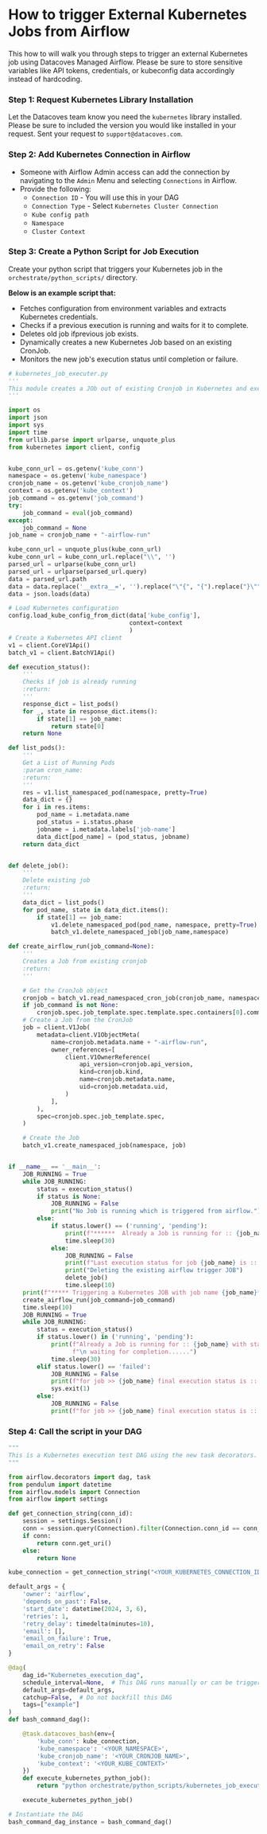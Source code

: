 # How to trigger External Kubernetes Jobs from Airflow

This how to will walk you through steps to trigger an external Kubernetes job using Datacoves Managed Airflow. Please be sure to store sensitive variables like API tokens, credentials, or kubeconfig data accordingly instead of hardcoding. 

### Step 1: Request Kubernetes Library Installation  

Let the Datacoves team know you need the `kubernetes` library installed. Please be sure to included the version you would like installed in your request. Sent your request to `support@datacoves.com`.

### Step 2: Add Kubernetes Connection in Airflow

- Someone with Airflow Admin access can add the connection by navigating to the `Admin` Menu and selecting `Connections` in Airflow.
- Provide the following: 
  - `Connection ID` - You will use this in your DAG
  - `Connection Type` - Select  `Kubernetes Cluster Connection` 
  - `Kube config path` 
  - `Namespace` 
  - `Cluster Context`

### Step 3: Create a Python Script for Job Execution  

Create your python script that triggers your Kubernetes job in the `orchestrate/python_scripts/` directory. 
 
**Below is an example script that:**
- Fetches configuration from environment variables and extracts Kubernetes credentials.
- Checks if a previous execution is running and waits for it to complete.
- Deletes old job ifprevious job exists.
- Dynamically creates a new Kubernetes Job based on an existing CronJob.
- Monitors the new job's execution status until completion or failure.

```python
# kubernetes_job_executer.py
'''
This module creates a JOb out of existing Cronjob in Kubernetes and executes and verifies the POD status.
'''

import os
import json
import sys
import time
from urllib.parse import urlparse, unquote_plus
from kubernetes import client, config


kube_conn_url = os.getenv('kube_conn')
namespace = os.getenv('kube_namespace')
cronjob_name = os.getenv('kube_cronjob_name')
context = os.getenv('kube_context')
job_command = os.getenv('job_command')
try:
    job_command = eval(job_command)
except:
    job_command = None
job_name = cronjob_name + "-airflow-run" 

kube_conn_url = unquote_plus(kube_conn_url)
kube_conn_url = kube_conn_url.replace("\\", '')
parsed_url = urlparse(kube_conn_url)
parsed_url = urlparse(parsed_url.query)
data = parsed_url.path
data = data.replace('__extra__=', '').replace("\"{", "{").replace("}\"", "}")
data = json.loads(data)

# Load Kubernetes configuration
config.load_kube_config_from_dict(data['kube_config'],
                                  context=context
                                  )
# Create a Kubernetes API client
v1 = client.CoreV1Api()
batch_v1 = client.BatchV1Api()

def execution_status():
    '''
    Checks if job is already running
    :return:
    '''
    response_dict = list_pods()
    for _, state in response_dict.items():
        if state[1] == job_name:
            return state[0]
    return None

def list_pods():
    '''
    Get a List of Running Pods
    :param cron_name:
    :return:
    '''
    res = v1.list_namespaced_pod(namespace, pretty=True)
    data_dict = {}
    for i in res.items:
        pod_name = i.metadata.name
        pod_status = i.status.phase
        jobname = i.metadata.labels['job-name']
        data_dict[pod_name] = (pod_status, jobname)
    return data_dict


def delete_job():
    '''
    Delete existing job
    :return:
    '''
    data_dict = list_pods()
    for pod_name, state in data_dict.items():
        if state[1] == job_name:
            v1.delete_namespaced_pod(pod_name, namespace, pretty=True)
            batch_v1.delete_namespaced_job(job_name,namespace)

def create_airflow_run(job_command=None):
    '''
    Creates a Job from existing cronjob
    :return:
    '''

    # Get the CronJob object
    cronjob = batch_v1.read_namespaced_cron_job(cronjob_name, namespace)
    if job_command is not None:
        cronjob.spec.job_template.spec.template.spec.containers[0].command = job_command
    # Create a Job from the CronJob
    job = client.V1Job(
        metadata=client.V1ObjectMeta(
            name=cronjob.metadata.name + "-airflow-run",
            owner_references=[
                client.V1OwnerReference(
                    api_version=cronjob.api_version,
                    kind=cronjob.kind,
                    name=cronjob.metadata.name,
                    uid=cronjob.metadata.uid,
                )
            ],
        ),
        spec=cronjob.spec.job_template.spec,
    )

    # Create the Job
    batch_v1.create_namespaced_job(namespace, job)


if __name__ == '__main__':
    JOB_RUNNING = True
    while JOB_RUNNING:
        status = execution_status()
        if status is None:
            JOB_RUNNING = False
            print("No Job is running which is triggered from airflow.")
        else:
            if status.lower() == ('running', 'pending'):
                print(f"******  Already a Job is running for :: {job_name}. waiting for completion......")
                time.sleep(30)
            else:
                JOB_RUNNING = False
                print(f"Last execution status for job {job_name} is :::::: {status}")
                print("Deleting the existing airflow trigger JOB")
                delete_job()
                time.sleep(10)
    print(f"***** Triggering a Kubernetes JOB with job name {job_name}*****")
    create_airflow_run(job_command=job_command)
    time.sleep(10)
    JOB_RUNNING = True
    while JOB_RUNNING:
        status = execution_status()
        if status.lower() in ('running', 'pending'):
            print(f"Already a Job is running for :: {job_name} with status :: {status}."
                  f"\n waiting for completion......")
            time.sleep(30)
        elif status.lower() == 'failed':
            JOB_RUNNING = False
            print(f"for job >> {job_name} final execution status is :::::: {status}")
            sys.exit(1)
        else:
            JOB_RUNNING = False
            print(f"for job >> {job_name} final execution status is :::::: {status}")
```

### Step 4: Call the script in your DAG

```python
"""
This is a Kubernetes execution test DAG using the new task decorators.
"""

from airflow.decorators import dag, task
from pendulum import datetime
from airflow.models import Connection
from airflow import settings

def get_connection_string(conn_id):
    session = settings.Session()
    conn = session.query(Connection).filter(Connection.conn_id == conn_id).first()
    if conn:
        return conn.get_uri()
    else:
        return None

kube_connection = get_connection_string("<YOUR_KUBERNETES_CONNECTION_ID>")  # Connection ID

default_args = {
    'owner': 'airflow',
    'depends_on_past': False,
    'start_date': datetime(2024, 3, 6),
    'retries': 1,
    'retry_delay': timedelta(minutes=10),
    'email': [],
    'email_on_failure': True,
    'email_on_retry': False
}

@dag(
    dag_id="Kubernetes_execution_dag",
    schedule_interval=None,  # This DAG runs manually or can be triggered
    default_args=default_args,
    catchup=False,  # Do not backfill this DAG
    tags=["example"]
)
def bash_command_dag():

    @task.datacoves_bash(env={
        'kube_conn': kube_connection,
        'kube_namespace': '<YOUR_NAMESPACE>',
        'kube_cronjob_name': '<YOUR_CRONJOB_NAME>',
        'kube_context': '<YOUR_KUBE_CONTEXT>'
    })
    def execute_kubernetes_python_job():
        return "python orchestrate/python_scripts/kubernetes_job_executer.py"

    execute_kubernetes_python_job()

# Instantiate the DAG
bash_command_dag_instance = bash_command_dag()

```
